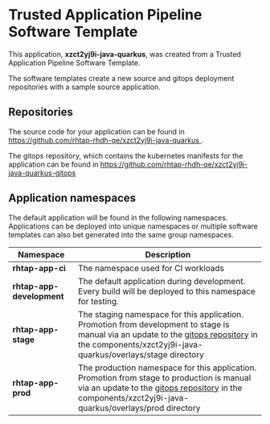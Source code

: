 # Trusted Application Pipeline Software Template

This application, **xzct2yj9i-java-quarkus**, was created from a Trusted Application Pipeline Software Template.

The software templates create a new source and gitops deployment repositories with a sample source application. 

## Repositories

The source code for your application can be found in [https://github.com/rhtap-rhdh-qe/xzct2yj9i-java-quarkus ](https://github.com/rhtap-rhdh-qe/xzct2yj9i-java-quarkus ).
 
The gitops repository, which contains the kubernetes manifests for the application can be found in 
[https://github.com/rhtap-rhdh-qe/xzct2yj9i-java-quarkus-gitops ](https://github.com/rhtap-rhdh-qe/xzct2yj9i-java-quarkus-gitops ) 

## Application namespaces 

The default application will be found in the following namespaces. Applications can be deployed into unique namespaces or multiple software templates can also bet generated into the same group namespaces.  

|  Namespace   |  Description   |  
| -------- | -------- |
| **rhtap-app-ci** | The namespace used for CI workloads |
| **rhtap-app-development** | The default application during development. Every build will be deployed to this namespace for testing. |
| **rhtap-app-stage** | The staging namespace for this application. Promotion from development to stage is manual via an update to the [gitops repository](https://github.com/rhtap-rhdh-qe/xzct2yj9i-java-quarkus-gitops ) in the components/xzct2yj9i-java-quarkus/overlays/stage directory |
| **rhtap-app-prod** | The production namespace for this application. Promotion from stage to production is manual via an update to the [gitops repository](https://github.com/rhtap-rhdh-qe/xzct2yj9i-java-quarkus-gitops ) in the components/xzct2yj9i-java-quarkus/overlays/prod directory |